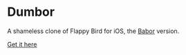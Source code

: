 Dumbor
======

A shameless clone of Flappy Bird for iOS, the [Babor](https://twitter.com/baborlelefan) version.

[Get it here](https://itunes.apple.com/fr/app/fap-fap-babor/id828324797?l=en&mt=8)
